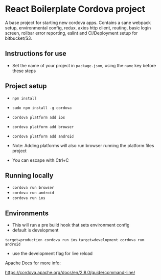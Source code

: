 
# React Boilerplate Cordova project

A base project for starting new cordova apps. Contains a sane webpack setup, environmental config, redux, axios http client, routing, basic login screen, rollbar error reporting, eslint and CI/Deployment setup for bitbucket/S3.

## Instructions for use

* Set the name of your project in `package.json`, using the `name` key before these steps

## Project setup

* `npm install` 
* `sudo npm install -g cordova`
* `cordova platform add ios`
* `cordova platform add browser`
* `cordova platform add android`

* Note: Adding platforms will also run browser running the platform files project
* You can escape with Ctrl+C

## Running locally

* `cordova run browser`
* `cordova run android`
* `cordova run ios`

## Environments

* This will run a pre build hook that sets environment config
* default is development

 `target=production cordova run ios`
 `target=development cordova run android`

* use the development flag for live reload

Apache Docs for more info:

https://cordova.apache.org/docs/en/2.8.0/guide/command-line/


